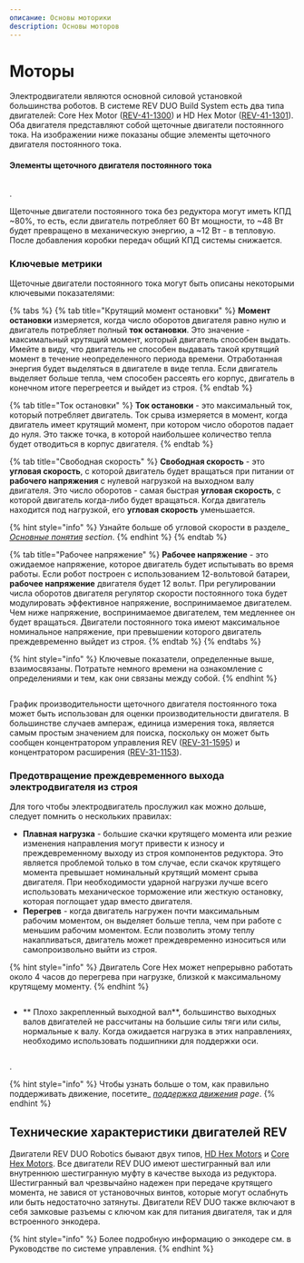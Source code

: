```yaml
---
описание: Основы моторики
description: Основы моторов
---
```


# Моторы

Электродвигатели являются основной силовой установкой большинства роботов. В системе REV DUO Build System есть два типа двигателей: Core Hex Motor ([REV-41-1300](https://www.revrobotics.com/rev-41-1300/)) и HD Hex Motor ([REV-41-1301](https://www.revrobotics.com/rev-41-1301/)). Оба двигателя представляют собой щеточные двигатели постоянного тока. На изображении ниже показаны общие элементы щеточного двигателя постоянного тока.

#### Элементы щеточного двигателя постоянного тока

<figure><img src="https://2589213514-files.gitbook.io/~/files/v0/b/gitbook-legacy-files/o/assets%2F15mm%2F-M8MarlMx5meMXBAcMX_%2F-M8MhYlMn7b3u0xtE-Zr%2F1.png?generation=1590609462403887&#x26;alt=media" alt=""><figcaption></figcaption></figure>

.

Щеточные двигатели постоянного тока без редуктора могут иметь КПД \~80%, то есть, если двигатель потребляет 60 Вт мощности, то \~48 Вт будет превращено в механическую энергию, а \~12 Вт - в тепловую. После добавления коробки передач общий КПД системы снижается.

### Ключевые метрики

Щеточные двигатели постоянного тока могут быть описаны некоторыми ключевыми показателями:

{% tabs %}
{% tab title="Крутящий момент остановки" %}
**Момент остановки** измеряется, когда число оборотов двигателя равно нулю и двигатель потребляет полный **ток остановки**. Это значение - максимальный крутящий момент, который двигатель способен выдать. Имейте в виду, что двигатель не способен выдавать такой крутящий момент в течение неопределенного периода времени. Отработанная энергия будет выделяться в двигателе в виде тепла. Если двигатель выделяет больше тепла, чем способен рассеять его корпус, двигатель в конечном итоге перегреется и выйдет из строя.
{% endtab %}

{% tab title="Ток остановки" %}
**Ток остановки** - это максимальный ток, который потребляет двигатель. Ток срыва измеряется в момент, когда двигатель имеет крутящий момент, при котором число оборотов падает до нуля. Это также точка, в которой наибольшее количество тепла будет отводиться в корпус двигателя.
{% endtab %}

{% tab title="Свободная скорость" %}
**Свободная скорость** - это **угловая скорость**, с которой двигатель будет вращаться при питании от **рабочего напряжения** с нулевой нагрузкой на выходном валу двигателя. Это число оборотов - самая быстрая **угловая скорость**, с которой двигатель когда-либо будет вращаться. Когда двигатель находится под нагрузкой, его **угловая скорость** уменьшается.

{% hint style="info" %}
Узнайте больше об угловой скорости в разделе\_ [_Основные понятия_](broken-reference/) _section_.
{% endhint %}
{% endtab %}

{% tab title="Рабочее напряжение" %}
**Рабочее напряжение** - это ожидаемое напряжение, которое двигатель будет испытывать во время работы. Если робот построен с использованием 12-вольтовой батареи, **рабочее напряжение** двигателя будет 12 вольт. При регулировании числа оборотов двигателя регулятор скорости постоянного тока будет модулировать эффективное напряжение, воспринимаемое двигателем. Чем ниже напряжение, воспринимаемое двигателем, тем медленнее он будет вращаться. Двигатели постоянного тока имеют максимальное номинальное напряжение, при превышении которого двигатель преждевременно выйдет из строя.
{% endtab %}
{% endtabs %}

{% hint style="info" %}
Ключевые показатели, определенные выше, взаимосвязаны. Потратьте немного времени на ознакомление с определениями и тем, как они связаны между собой.
{% endhint %}

<figure><img src="https://2589213514-files.gitbook.io/~/files/v0/b/gitbook-legacy-files/o/assets%2F-M5yw0n8IneF5-9ybLjT%2F-M8MarlMx5meMXBAcMX_%2F-M8MjbITl7U1Z3GF12lg%2Fimage.png?alt=media&#x26;token=23cc8cf8-3552-45fe-96fe-a2fd6d91e5cc" alt=""><figcaption></figcaption></figure>

График производительности щеточного двигателя постоянного тока может быть использован для оценки производительности двигателя. В большинстве случаев ампераж, единица измерения тока, является самым простым значением для поиска, поскольку он может быть сообщен концентратором управления REV ([REV-31-1595](https://www.revrobotics.com/rev-31-1595/)) и концентратором расширения ([REV-31-1153](https://www.revrobotics.com/rev-31-1153/)).

### Предотвращение преждевременного выхода электродвигателя из строя

Для того чтобы электродвигатель прослужил как можно дольше, следует помнить о нескольких правилах:

* **Плавная нагрузка** - большие скачки крутящего момента или резкие изменения направления могут привести к износу и преждевременному выходу из строя компонентов редуктора. Это является проблемой только в том случае, если скачок крутящего момента превышает номинальный крутящий момент срыва двигателя. При необходимости ударной нагрузки лучше всего использовать механическое торможение или жесткую остановку, которая поглощает удар вместо двигателя.
* **Перегрев** - когда двигатель нагружен почти максимальным рабочим моментом, он выделяет больше тепла, чем при работе с меньшим рабочим моментом. Если позволить этому теплу накапливаться, двигатель может преждевременно износиться или самопроизвольно выйти из строя.

{% hint style="info" %}
Двигатель Core Hex может непрерывно работать около 4 часов до перегрева при нагрузке, близкой к максимальному крутящему моменту.
{% endhint %}

<figure><img src="https://2589213514-files.gitbook.io/~/files/v0/b/gitbook-legacy-files/o/assets%2F-M5yw0n8IneF5-9ybLjT%2F-MkxSTCiBXSImLUpgg3a%2F-MkxTx7rWGPS61t1vhRb%2Fwaste%20power%20chart%20-%20motor%20guide%20preventing%20premature%20motor%20failure.png?alt=media&#x26;token=8ffd06bb-070e-4bce-b30a-46f7074f0663" alt=""><figcaption></figcaption></figure>

* \*\* Плохо закрепленный выходной вал\*\*, большинство выходных валов двигателей не рассчитаны на большие силы тяги или силы, нормальные к валу. Когда ожидается нагрузка в этих направлениях, необходимо использовать подшипники для поддержки оси.

<figure><img src="https://2589213514-files.gitbook.io/~/files/v0/b/gitbook-legacy-files/o/assets%2F15mm%2F-M8MarlMx5meMXBAcMX_%2F-M8MhYlSbdgM5CBTcLsw%2F7.png?generation=1590609462320338&#x26;alt=media" alt=""><figcaption></figcaption></figure>

.

{% hint style="info" %}
Чтобы узнать больше о том, как правильно поддерживать движение, посетите\_ [_поддержка движения_](broken-reference/) _page_.
{% endhint %}

## Технические характеристики двигателей REV

Двигатели REV DUO Robotics бывают двух типов, [HD Hex Motors](broken-reference/) и [Core Hex Motors](broken-reference/). Все двигатели REV DUO имеют шестигранный вал или внутреннюю шестигранную муфту в качестве выхода из редуктора. Шестигранный вал чрезвычайно надежен при передаче крутящего момента, не завися от установочных винтов, которые могут ослабнуть или быть недостаточно затянуты. Двигатели REV DUO также включают в себя замковые разъемы с ключом как для питания двигателя, так и для встроенного энкодера.

{% hint style="info" %}
Более подробную информацию о энкодере см. в Руководстве по системе управления.
{% endhint %}

<figure><img src="https://2589213514-files.gitbook.io/~/files/v0/b/gitbook-legacy-files/o/assets%2F-M5yw0n8IneF5-9ybLjT%2F-M8MarlMx5meMXBAcMX_%2F-M8N2tQzyjYft6IXAWR3%2FScreenshot%20(4).png?alt=media&#x26;token=bed0b70d-86d8-4ffa-8a99-d94f8f7053ef" alt=""><figcaption></figcaption></figure>

<figure><img src="https://2589213514-files.gitbook.io/~/files/v0/b/gitbook-legacy-files/o/assets%2F15mm%2F-M8MarlMx5meMXBAcMX_%2F-M8MhYlWc2lieDE0X1Fg%2F11.png?generation=1590609462333072&#x26;alt=media" alt=""><figcaption></figcaption></figure>
